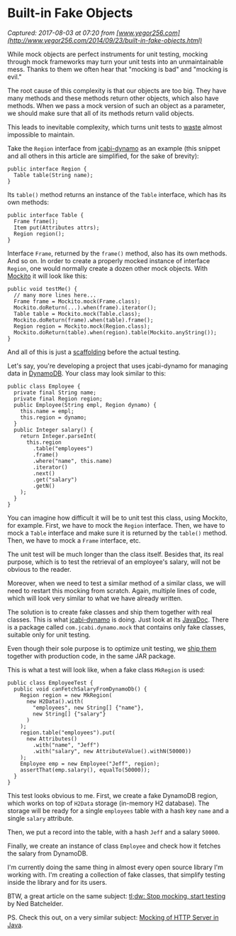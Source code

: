 # Built-in Fake Objects

_Captured: 2017-08-03 at 07:20 from [www.yegor256.com](http://www.yegor256.com/2014/09/23/built-in-fake-objects.html)_

While mock objects are perfect instruments for unit testing, mocking through mock frameworks may turn your unit tests into an unmaintainable mess. Thanks to them we often hear that "mocking is bad" and "mocking is evil."

The root cause of this complexity is that our objects are too big. They have many methods and these methods return other objects, which also have methods. When we pass a mock version of such an object as a parameter, we should make sure that all of its methods return valid objects.

This leads to inevitable complexity, which turns unit tests to [waste](https://news.ycombinator.com/item?id=7353767) almost impossible to maintain.

Take the `Region` interface from [jcabi-dynamo](http://dynamo.jcabi.com) as an example (this snippet and all others in this article are simplified, for the sake of brevity):
    
    
    public interface Region {
      Table table(String name);
    }

Its `table()` method returns an instance of the `Table` interface, which has its own methods:
    
    
    public interface Table {
      Frame frame();
      Item put(Attributes attrs);
      Region region();
    }

Interface `Frame`, returned by the `frame()` method, also has its own methods. And so on. In order to create a properly mocked instance of interface `Region`, one would normally create a dozen other mock objects. With [Mockito](http://mockito.org) it will look like this:
    
    
    public void testMe() {
      // many more lines here...
      Frame frame = Mockito.mock(Frame.class);
      Mockito.doReturn(...).when(frame).iterator();
      Table table = Mockito.mock(Table.class);
      Mockito.doReturn(frame).when(table).frame();
      Region region = Mockito.mock(Region.class);
      Mockito.doReturn(table).when(region).table(Mockito.anyString());
    }

And all of this is just a [scaffolding](http://www.yegor256.com/2015/05/25/unit-test-scaffolding.html) before the actual testing.

Let's say, you're developing a project that uses jcabi-dynamo for managing data in [DynamoDB](https://aws.amazon.com/dynamodb/). Your class may look similar to this:
    
    
    public class Employee {
      private final String name;
      private final Region region;
      public Employee(String empl, Region dynamo) {
        this.name = empl;
        this.region = dynamo;
      }
      public Integer salary() {
        return Integer.parseInt(
          this.region
            .table("employees")
            .frame()
            .where("name", this.name)
            .iterator()
            .next()
            .get("salary")
            .getN()
        );
      }
    }

You can imagine how difficult it will be to unit test this class, using Mockito, for example. First, we have to mock the `Region` interface. Then, we have to mock a `Table` interface and make sure it is returned by the `table()` method. Then, we have to mock a `Frame` interface, etc.

The unit test will be much longer than the class itself. Besides that, its real purpose, which is to test the retrieval of an employee's salary, will not be obvious to the reader.

Moreover, when we need to test a similar method of a similar class, we will need to restart this mocking from scratch. Again, multiple lines of code, which will look very similar to what we have already written.

The solution is to create fake classes and ship them together with real classes. This is what [jcabi-dynamo](http://dynamo.jcabi.com) is doing. Just look at its [JavaDoc](http://dynamo.jcabi.com/apidocs-0.16.1/index.html). There is a package called `com.jcabi.dynamo.mock` that contains only fake classes, suitable only for unit testing.

Even though their sole purpose is to optimize unit testing, we [ship them](http://www.yegor256.com/2014/08/19/how-to-release-to-maven-central.html) together with production code, in the same JAR package.

This is what a test will look like, when a fake class `MkRegion` is used:
    
    
    public class EmployeeTest {
      public void canFetchSalaryFromDynamoDb() {
        Region region = new MkRegion(
          new H2Data().with(
            "employees", new String[] {"name"},
            new String[] {"salary"}
          )
        );
        region.table("employees").put(
          new Attributes()
            .with("name", "Jeff")
            .with("salary", new AttributeValue().withN(50000))
        );
        Employee emp = new Employee("Jeff", region);
        assertThat(emp.salary(), equalTo(50000));
      }
    }

This test looks obvious to me. First, we create a fake DynamoDB region, which works on top of `H2Data` storage (in-memory H2 database). The storage will be ready for a single `employees` table with a hash key `name` and a single `salary` attribute.

Then, we put a record into the table, with a hash `Jeff` and a salary `50000`.

Finally, we create an instance of class `Employee` and check how it fetches the salary from DynamoDB.

I'm currently doing the same thing in almost every open source library I'm working with. I'm creating a collection of fake classes, that simplify testing inside the library and for its users.

BTW, a great article on the same subject: [tl;dw: Stop mocking, start testing](http://nedbatchelder.com/blog/201206/tldw_stop_mocking_start_testing.html) by Ned Batchelder.

PS. Check this out, on a very similar subject: [Mocking of HTTP Server in Java](http://www.yegor256.com/2014/04/18/jcabi-http-server-mocking.html).
